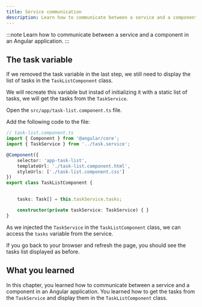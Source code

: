 ```yaml
---
title: Service communication
description: Learn how to communicate between a service and a component in an Angular application.
---
```


:::note
Learn how to communicate between a service and a component in an Angular application.
:::

## The task variable

If we removed the task variable in the last step, we still need to display the list of tasks in the `TaskListComponent` class.

We will recreate this variable but instad of initializing it with a static list of tasks, we will get the tasks from the `TaskService`.

Open the `src/app/task-list.component.ts` file.

Add the following code to the file:

```typescript ins={"Get the tasks from the TaskService": 12-13}
// task-list.component.ts
import { Component } from '@angular/core';
import { TaskService } from '../task.service';

@Component({
    selector: 'app-task-list',
    templateUrl: './task-list.component.html',
    styleUrls: ['./task-list.component.css']
})
export class TaskListComponent {

    
    tasks: Task[] = this.taskService.tasks;

    constructor(private taskService: TaskService) { }
}
```

As we injected the `TaskService` in the `TaskListComponent` class, we can access the `tasks` variable from the service.

If you go back to your browser and refresh the page, you should see the tasks list displayed as before.

## What you learned

In this chapter, you learned how to communicate between a service and a component in an Angular application. You learned how to get the tasks from the `TaskService` and display them in the `TaskListComponent` class.
